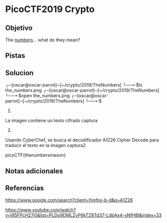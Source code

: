 # PicoCTF2019 Crypto
## Objetivo
The [numbers](https://jupiter.challenges.picoctf.org/static/f209a32253affb6f547a585649ba4fda/the_numbers.png)... what do they mean?
## Pistas
## Solucion

┌─[oscar@oscar-parrot]─[~/crypto/2019/TheNumbers]
└──╼ $ls
the_numbers.png
┌─[oscar@oscar-parrot]─[~/crypto/2019/TheNumbers]
└──╼ $open the_numbers.png 
┌─[oscar@oscar-parrot]─[~/crypto/2019/TheNumbers]
└──╼ $

1)
La imagen contiene un texto cifrado
	captura

2)
Usando CyberChef, se busca el decodificador A1Z26 Cipher Decode para traducir el texto en la imagen
	captura2

picoCTF{thenumbersmason}

## Notas adicionales
## Referencias 
https://www.google.com/search?client=firefox-b-d&q=A1Z26

https://www.youtube.com/watch?v=I95FPcH27j0&list=PLDo9DMLZyP6kTZ8Td37-LdbAx4-yNfHBl&index=33


